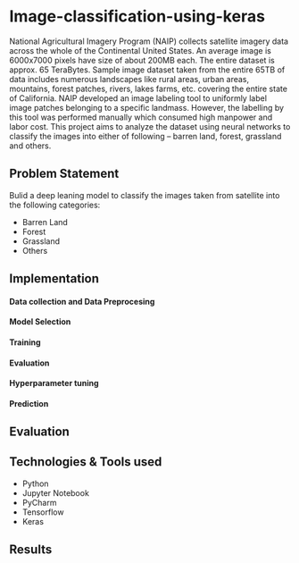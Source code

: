 # Image-classification-using-keras
National Agricultural Imagery Program (NAIP) collects satellite imagery data across the whole of
the Continental United States. An average image is 6000x7000 pixels have size of about 200MB
each. The entire dataset is approx. 65 TeraBytes. Sample image dataset taken from the entire
65TB of data includes numerous landscapes like rural areas, urban areas, mountains, forest
patches, rivers, lakes farms, etc. covering the entire state of California. NAIP developed an
image labeling tool to uniformly label image patches belonging to a specific landmass. However,
the labelling by this tool was performed manually which consumed high manpower and labor
cost. This project aims to analyze the dataset using neural networks to classify the images into
either of following – barren land, forest, grassland and others.

## Problem Statement
Bulid a deep leaning model to classify the images taken from satellite into the following categories:
   -  Barren Land
   -  Forest
   -  Grassland
   -  Others

## 

## Implementation

#### Data collection and Data Preprocesing


#### Model Selection

#### Training

#### Evaluation

#### Hyperparameter tuning

#### Prediction
   
## Evaluation

## Technologies & Tools used
 - Python 
 - Jupyter Notebook
 - PyCharm
 - Tensorflow
 - Keras

## Results










